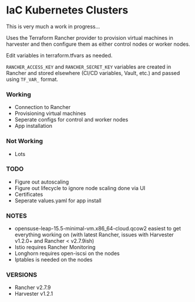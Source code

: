 # IaC Kubernetes Clusters
This is very much a work in progress...

Uses the Terraform Rancher provider to provision virtual machines in harvester and then configure them as either control nodes or worker nodes.

Edit variables in terraform.tfvars as needed.

`RANCHER_ACCESS_KEY` and `RANCHER_SECRET_KEY` variables are created in Rancher and stored elsewhere (CI/CD variables, Vault, etc.) and passed using `TF_VAR_` format.

### Working
- Connection to Rancher
- Provisioning virtual machines
- Seperate configs for control and worker nodes
- App installation

### Not Working
- Lots

### TODO
- Figure out autoscaling
- Figure out lifecycle to ignore node scaling done via UI
- Certificates
- Seperate values.yaml for app install

### NOTES
- opensuse-leap-15.5-minimal-vm.x86_64-cloud.qcow2 easiest to get everything working on (with latest Rancher, issues with Harvester v1.2.0+ and Rancher < v2.7.9ish)
- Istio requires Rancher Monitoring
- Longhorn requires open-iscsi on the nodes
- Iptables is needed on the nodes

### VERSIONS
- Rancher v2.7.9
- Harvester v1.2.1
